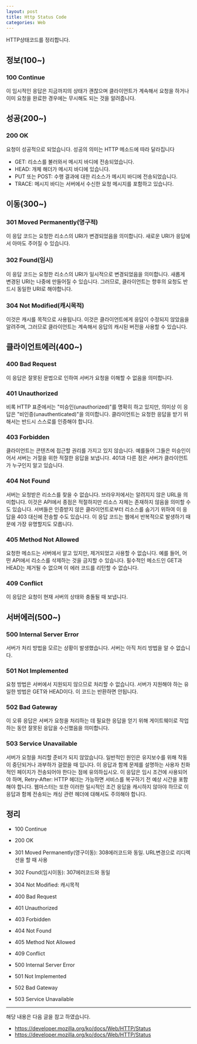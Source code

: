 ```yaml
---
layout: post
title: Http Status Code
categories: Web
---
```


HTTP상태코드를 정리합니다.

## 정보(100~)

### 100 Continue

이 임시적인 응답은 지금까지의 상태가 괜찮으며 클라이언트가 계속해서 요청을 하거나 이미 요청을 완료한 경우에는 무시해도 되는 것을 알려줍니다.

## 성공(200~)

### 200 OK

요청이 성공적으로 되었습니다. 성공의 의미는 HTTP 메소드에 따라 달라집니다

- GET: 리소스를 불러와서 메시지 바디에 전송되었습니다.
- HEAD: 개체 해더가 메시지 바디에 있습니다.
- PUT 또는 POST: 수행 결과에 대한 리소스가 메시지 바디에 전송되었습니다.
- TRACE: 메시지 바디는 서버에서 수신한 요청 메시지를 포함하고 있습니다.

## 이동(300~)

### 301 Moved Permanently(영구적)

이 응답 코드는 요청한 리소스의 URI가 변경되었음을 의미합니다. 새로운 URI가 응답에서 아마도 주어질 수 있습니다.

### 302 Found(임시)

이 응답 코드는 요청한 리소스의 URI가 일시적으로 변경되었음을 의미합니다. 새롭게 변경된 URI는 나중에 만들어질 수 있습니다. 그러므로, 클라이언트는 향후의 요청도 반드시 동일한 URI로 해야합니다.

### 304 Not Modified(캐시목적)

이것은 캐시를 목적으로 사용됩니다. 이것은 클라이언트에게 응답이 수정되지 않았음을 알려주며, 그러므로 클라이언트는 계속해서 응답의 캐시된 버전을 사용할 수 있습니다.

## 클라이언트에러(400~)

### 400 Bad Request

이 응답은 잘못된 문법으로 인하여 서버가 요청을 이해할 수 없음을 의미합니다.

### 401 Unauthorized

비록 HTTP 표준에서는 "미승인(unauthorized)"를 명확히 하고 있지만, 의미상 이 응답은 "비인증(unauthenticated)"을 의미합니다. 클라이언트는 요청한 응답을 받기 위해서는 반드시 스스로를 인증해야 합니다.

### 403 Forbidden

클라이언트는 콘텐츠에 접근할 권리를 가지고 있지 않습니다. 예를들어 그들은 미승인이어서 서버는 거절을 위한 적절한 응답을 보냅니다. 401과 다른 점은 서버가 클라이언트가 누구인지 알고 있습니다.

### 404 Not Found

서버는 요청받은 리소스를 찾을 수 없습니다. 브라우저에서는 알려지지 않은 URL을 의미합니다. 이것은 API에서 종점은 적절하지만 리소스 자체는 존재하지 않음을 의미할 수도 있습니다. 서버들은 인증받지 않은 클라이언트로부터 리소스를 숨기기 위하여 이 응답을 403 대신에 전송할 수도 있습니다. 이 응답 코드는 웹에서 반복적으로 발생하기 때문에 가장 유명할지도 모릅니다.

### 405 Method Not Allowed

요청한 메소드는 서버에서 알고 있지만, 제거되었고 사용할 수 없습니다. 예를 들어, 어떤 API에서 리소스를 삭제하는 것을 금지할 수 있습니다. 필수적인 메소드인 GET과 HEAD는 제거될 수 없으며 이 에러 코드를 리턴할 수 없습니다.

### 409 Conflict

이 응답은 요청이 현재 서버의 상태와 충돌될 때 보냅니다.

## 서버에러(500~)

### 500 Internal Server Error

서버가 처리 방법을 모르는 상황이 발생했습니다. 서버는 아직 처리 방법을 알 수 없습니다.

### 501 Not Implemented

요청 방법은 서버에서 지원되지 않으므로 처리할 수 없습니다. 서버가 지원해야 하는 유일한 방법은 GET와 HEAD이다. 이 코드는 반환하면 안됩니다.

### 502 Bad Gateway

이 오류 응답은 서버가 요청을 처리하는 데 필요한 응답을 얻기 위해 게이트웨이로 작업하는 동안 잘못된 응답을 수신했음을 의미합니다.

### 503 Service Unavailable

서버가 요청을 처리할 준비가 되지 않았습니다. 일반적인 원인은 유지보수를 위해 작동이 중단되거나 과부하가 걸렸을 때 입니다. 이 응답과 함께 문제를 설명하는 사용자 친화적인 페이지가 전송되어야 한다는 점에 유의하십시오. 이 응답은 임시 조건에 사용되어야 하며, Retry-After: HTTP 헤더는 가능하면 서비스를 복구하기 전 예상 시간을 포함해야 합니다. 웹마스터는 또한 이러한 일시적인 조건 응답을 캐시하지 않아야 하므로 이 응답과 함께 전송되는 캐싱 관련 헤더에 대해서도 주의해야 합니다.

## 정리

- 100 Continue

- 200 OK

- 301 Moved Permanently(영구이동): 308에러코드와 동일. URL변경으로 리디렉션을 할 때 사용
- 302 Found(임시이동): 307에러코드와 동일
- 304 Not Modified: 캐시목적

- 400 Bad Request
- 401 Unauthorized
- 403 Forbidden
- 404 Not Found
- 405 Method Not Allowed
- 409 Conflict

- 500 Internal Server Error
- 501 Not Implemented
- 502 Bad Gateway
- 503 Service Unavailable

---

해당 내용은 다음 글을 참고 하였습니다.

- https://developer.mozilla.org/ko/docs/Web/HTTP/Status
- https://developer.mozilla.org/ko/docs/Web/HTTP/Status
